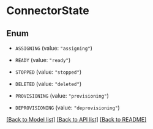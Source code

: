 # ConnectorState

## Enum


* `ASSIGNING` (value: `"assigning"`)

* `READY` (value: `"ready"`)

* `STOPPED` (value: `"stopped"`)

* `DELETED` (value: `"deleted"`)

* `PROVISIONING` (value: `"provisioning"`)

* `DEPROVISIONING` (value: `"deprovisioning"`)


[[Back to Model list]](../README.md#documentation-for-models) [[Back to API list]](../README.md#documentation-for-api-endpoints) [[Back to README]](../README.md)

